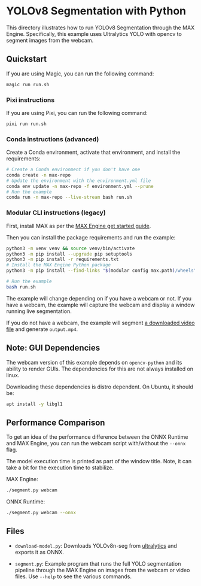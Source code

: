 # YOLOv8 Segmentation with Python

This directory illustrates how to run YOLOv8 Segmentation through the MAX Engine.
Specifically, this example uses Ultralytics YOLO with opencv to segment images
from the webcam.

## Quickstart

If you are using Magic, you can run the following command:

```sh
magic run run.sh
```

### Pixi instructions

If you are using Pixi, you can run the following command:

```sh
pixi run run.sh
```

### Conda instructions (advanced)

Create a Conda environment, activate that environment, and install the
requirements:

```sh
# Create a Conda environment if you don't have one
conda create -n max-repo
# Update the environment with the environment.yml file
conda env update -n max-repo -f environment.yml --prune
# Run the example
conda run -n max-repo --live-stream bash run.sh
```

### Modular CLI instructions (legacy)

First, install MAX as per the [MAX Engine get started
guide](https://docs.modular.com/engine/get-started/).

Then you can install the package requirements and run the example:

```bash
python3 -m venv venv && source venv/bin/activate
python3 -m pip install --upgrade pip setuptools
python3 -m pip install -r requirements.txt
# Install the MAX Engine Python package
python3 -m pip install --find-links "$(modular config max.path)/wheels" max-engine

# Run the example
bash run.sh
```

The example will change depending on if you have a webcam or not.
If you have a webcam, the example will capture the webcam
and display a window running live segmentation.

If you do not have a webcam, the example will segment
[a downloaded video file](https://drive.google.com/file/d/1H9abV76VohmT-J2RmDrbDhF-FCHt1Sbh/view?usp=sharing)
and generate `output.mp4`.

## Note: GUI Dependencies

The webcam version of this example depends on `opencv-python`
and its ability to render GUIs.
The dependencies for this are not always installed on linux.

Downloading these dependencies is distro dependent.
On Ubuntu, it should be:

```bash
apt install -y libgl1
```

## Performance Comparison

To get an idea of the performance difference between the ONNX Runtime and MAX Engine,
you can run the webcam script with/without the `--onnx` flag.

The model execution time is printed as part of the window title.
Note, it can take a bit for the execution time to stabilize.

MAX Engine:

```sh
./segment.py webcam
```

ONNX Runtime:

```sh
./segment.py webcam --onnx
```

## Files

- `download-model.py`: Downloads YOLOv8n-seg from
[ultralytics](https://github.com/ultralytics/ultralytics)
and exports it as ONNX.

- `segment.py`: Example program that runs the full YOLO segmentation pipeline
through the MAX Engine on images from the webcam or video files.
Use `--help` to see the various commands.

